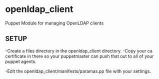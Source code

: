 openldap_client
===============

Puppet Module for managing OpenLDAP clients

 SETUP
-------

-Create a files directory in the openldap_client directory.
-Copy your ca certificate in there so your puppetmaster can push that out to all of your puppet agents.

-Edit the openldap_client/manifests/paramas.pp file with your settings.
